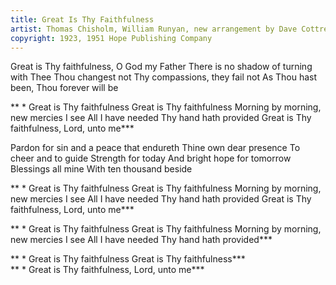 ```yaml
---
title: Great Is Thy Faithfulness
artist: Thomas Chisholm, William Runyan, new arrangement by Dave Cottrell
copyright: 1923, 1951 Hope Publishing Company
---
```

Great is Thy faithfulness, O God my Father
There is no shadow of turning with Thee
Thou changest not
Thy compassions, they fail not
As Thou hast been, Thou forever will be

 ** * Great is Thy faithfulness
   Great is Thy faithfulness
   Morning by morning, new mercies I see
   All I have needed Thy hand hath provided
   Great is Thy faithfulness, Lord, unto me***

Pardon for sin and a peace that endureth
Thine own dear presence
To cheer and to guide
Strength for today
And bright hope for tomorrow
Blessings all mine
With ten thousand beside

 ** * Great is Thy faithfulness
   Great is Thy faithfulness
   Morning by morning, new mercies I see
   All I have needed Thy hand hath provided
   Great is Thy faithfulness, Lord, unto me***

 ** * Great is Thy faithfulness
   Great is Thy faithfulness
   Morning by morning, new mercies I see
   All I have needed Thy hand hath provided***

 ** * Great is Thy faithfulness
   Great is Thy faithfulness***\
 ** * Great is Thy faithfulness, Lord, unto me***